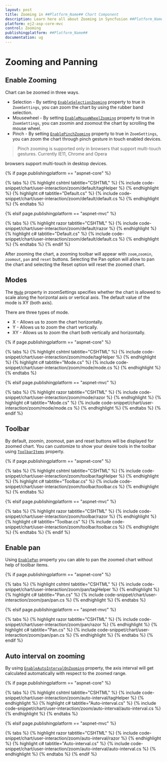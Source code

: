 ```yaml
---
layout: post
title: Zooming in ##Platform_Name## Chart Component
description: Learn here all about Zooming in Syncfusion ##Platform_Name## Chart component and more.
platform: ej2-asp-core-mvc
control: Zooming
publishingplatform: ##Platform_Name##
documentation: ug
---
```



# Zooming  and Panning

## Enable Zooming

Chart can be zoomed in three ways.

* Selection - By setting [`EnableSelectionZooming`](https://help.syncfusion.com/cr/aspnetcore-js2/Syncfusion.EJ2.Charts.ChartZoomSettings.html) property to true
  in `ZoomSettings`, you can zoom the chart by using the rubber band selection.
* Mousewheel - By setting [`EnableMouseWheelZooming`](https://help.syncfusion.com/cr/aspnetcore-js2/Syncfusion.EJ2.Charts.ChartZoomSettings.html) property to true
  in `ZoomSettings`, you can zoomin and zoomout the chart by scrolling the mouse wheel.
* Pinch - By setting  [`EnablePinchZooming`](https://help.syncfusion.com/cr/aspnetcore-js2/Syncfusion.EJ2.Charts.ChartZoomSettings.html) property to true in `ZoomSettings`,
  you can zoom the chart through pinch gesture in touch enabled devices.

 >Pinch zooming is supported only in browsers that support multi-touch gestures. Currently IE11, Chrome and Opera

 browsers support multi-touch in desktop devices.

{% if page.publishingplatform == "aspnet-core" %}

{% tabs %}
{% highlight cshtml tabtitle="CSHTML" %}
{% include code-snippet/chart/user-interaction/zoom/default/tagHelper %}
{% endhighlight %}
{% highlight c# tabtitle="Default.cs" %}
{% include code-snippet/chart/user-interaction/zoom/default/default.cs %}
{% endhighlight %}
{% endtabs %}

{% elsif page.publishingplatform == "aspnet-mvc" %}

{% tabs %}
{% highlight razor tabtitle="CSHTML" %}
{% include code-snippet/chart/user-interaction/zoom/default/razor %}
{% endhighlight %}
{% highlight c# tabtitle="Default.cs" %}
{% include code-snippet/chart/user-interaction/zoom/default/default.cs %}
{% endhighlight %}
{% endtabs %}
{% endif %}



After zooming the chart, a zooming toolbar will appear with `zoom`,`zoomin`, `zoomout`, `pan` and `reset` buttons.
Selecting the Pan option will allow to pan the chart and selecting the Reset option will reset the zoomed chart.

## Modes

The [`Mode`](https://help.syncfusion.com/cr/aspnetcore-js2/Syncfusion.EJ2.Charts.ZoomMode.html) property in zoomSettings specifies whether the chart is
allowed to scale along the horizontal axis or vertical axis. The default value of the mode is XY (both axis).

There are three types of mode.

* X - Allows us to zoom the chart horizontally.
* Y - Allows us to zoom the chart vertically.
* XY - Allows us to zoom the chart both vertically and horizontally.

{% if page.publishingplatform == "aspnet-core" %}

{% tabs %}
{% highlight cshtml tabtitle="CSHTML" %}
{% include code-snippet/chart/user-interaction/zoom/mode/tagHelper %}
{% endhighlight %}
{% highlight c# tabtitle="Mode.cs" %}
{% include code-snippet/chart/user-interaction/zoom/mode/mode.cs %}
{% endhighlight %}
{% endtabs %}

{% elsif page.publishingplatform == "aspnet-mvc" %}

{% tabs %}
{% highlight razor tabtitle="CSHTML" %}
{% include code-snippet/chart/user-interaction/zoom/mode/razor %}
{% endhighlight %}
{% highlight c# tabtitle="Mode.cs" %}
{% include code-snippet/chart/user-interaction/zoom/mode/mode.cs %}
{% endhighlight %}
{% endtabs %}
{% endif %}



## Toolbar

By default, zoomin, zoomout, pan and reset buttons will be displayed for zoomed chart. You can customize
to show your desire tools in the toolbar using [`ToolbarItems`](https://help.syncfusion.com/cr/aspnetcore-js2/Syncfusion.EJ2.Charts.ChartZoomSettings.html)
property.

{% if page.publishingplatform == "aspnet-core" %}

{% tabs %}
{% highlight cshtml tabtitle="CSHTML" %}
{% include code-snippet/chart/user-interaction/zoom/toolbar/tagHelper %}
{% endhighlight %}
{% highlight c# tabtitle="Toolbar.cs" %}
{% include code-snippet/chart/user-interaction/zoom/toolbar/toolbar.cs %}
{% endhighlight %}
{% endtabs %}

{% elsif page.publishingplatform == "aspnet-mvc" %}

{% tabs %}
{% highlight razor tabtitle="CSHTML" %}
{% include code-snippet/chart/user-interaction/zoom/toolbar/razor %}
{% endhighlight %}
{% highlight c# tabtitle="Toolbar.cs" %}
{% include code-snippet/chart/user-interaction/zoom/toolbar/toolbar.cs %}
{% endhighlight %}
{% endtabs %}
{% endif %}



## Enable pan

Using [`EnablePan`](https://help.syncfusion.com/cr/aspnetcore-js2/Syncfusion.EJ2.Charts.ChartZoomSettings.html)
property you can able to pan the zoomed chart without help of toolbar items.

{% if page.publishingplatform == "aspnet-core" %}

{% tabs %}
{% highlight cshtml tabtitle="CSHTML" %}
{% include code-snippet/chart/user-interaction/zoom/pan/tagHelper %}
{% endhighlight %}
{% highlight c# tabtitle="Pan.cs" %}
{% include code-snippet/chart/user-interaction/zoom/pan/pan.cs %}
{% endhighlight %}
{% endtabs %}

{% elsif page.publishingplatform == "aspnet-mvc" %}

{% tabs %}
{% highlight razor tabtitle="CSHTML" %}
{% include code-snippet/chart/user-interaction/zoom/pan/razor %}
{% endhighlight %}
{% highlight c# tabtitle="Pan.cs" %}
{% include code-snippet/chart/user-interaction/zoom/pan/pan.cs %}
{% endhighlight %}
{% endtabs %}
{% endif %}



## Auto interval on zooming

By using [`EnableAutoIntervalOnZooming`](https://help.syncfusion.com/cr/aspnetcore-js2/Syncfusion.EJ2.Charts.ChartAxis.html) property,
the axis interval will get calculated automatically with respect to the zoomed range.

{% if page.publishingplatform == "aspnet-core" %}

{% tabs %}
{% highlight cshtml tabtitle="CSHTML" %}
{% include code-snippet/chart/user-interaction/zoom/auto-interval/tagHelper %}
{% endhighlight %}
{% highlight c# tabtitle="Auto-interval.cs" %}
{% include code-snippet/chart/user-interaction/zoom/auto-interval/auto-interval.cs %}
{% endhighlight %}
{% endtabs %}

{% elsif page.publishingplatform == "aspnet-mvc" %}

{% tabs %}
{% highlight razor tabtitle="CSHTML" %}
{% include code-snippet/chart/user-interaction/zoom/auto-interval/razor %}
{% endhighlight %}
{% highlight c# tabtitle="Auto-interval.cs" %}
{% include code-snippet/chart/user-interaction/zoom/auto-interval/auto-interval.cs %}
{% endhighlight %}
{% endtabs %}
{% endif %}

